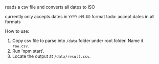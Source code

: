 reads a csv file and converts all dates to ISO

currently only accepts dates in `YYYY-MM-DD` format
todo: accept dates in all formats

How to use:
1. Copy csv file to parse into `/data` folder under root folder. Name it `raw.csv`.
2. Run 'npm start'.
3. Locate the output at `/data/result.csv`.